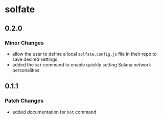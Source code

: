 # solfate

## 0.2.0

### Minor Changes

- allow the user to define a local `solfate.config.js` file in their repo to save desired settings
- added the `set` command to enable quickly setting Solana network personalities

## 0.1.1

### Patch Changes

- added documentation for `hot` command
